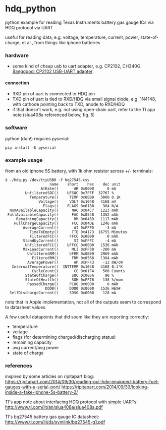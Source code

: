 # hdq_python
python example for reading Texas Instruments battery gas gauge ICs via HDQ protocol via UART

useful for reading data, e.g. voltage, temperature, current, power, state-of-charge, et al., from things like iphone batteries

### hardware
* some kind of cheap usb to uart adapter, e.g. CP2102, CH340G. [Banggood: CP2102 USB-UART adapter](http://www.banggood.com/CJMCU-CP2102-USB-To-TTLSerial-Module-UART-STC-Downloader-p-970993.html?p=WX0407753399201409DA)
#### connection
* RXD pin of uart is connected to HDQ pin
* TXD pin of uart is tied to RXD/HDQ via small signal diode, e.g. 1N4148, with cathode pointing back to TXD, anode to RXD/HDQ
* if that doesn't work, e.g. not using open-drain uart, refer to the TI app note (slua408a referenced below, fig. 5)

### software
python (duh!)
requires pyserial:
```
pip install -U pyserial
```

### example usage
from an old iphone 5S battery, with 1k ohm resistor across +/- terminals:
```
$ ./hdq.py /dev/ttyUSB0 -f bq27545.csv 
                    name    short    hex    dec unit
                AtRate()       AR 0x0000      0 mA
         UnfilteredSOC()    UFSOC 0x7FFF  32767 %
           Temperature()     TEMP 0x0BB8   3000 0.1K
               Voltage()     VOLT 0x1048   4168 mV
                 Flags()    FLAGS 0x0180    384 N/A
  NomAvailableCapacity()      NAC 0x04C7   1223 mAh
 FullAvailableCapacity()      FAC 0x0548   1352 mAh
     RemainingCapacity()       RM 0x045D   1117 mAh
    FullChargeCapacity()      FCC 0x04DE   1246 mAh
        AverageCurrent()       AI 0xFFFD     -3 mA
           TimeToEmpty()      TTE 0x4173  16755 Minutes
           FilteredFCC()     FFCC 0x0000      0 mAh
        StandbyCurrent()       SI 0xFFFC     -4 mA
         UnfilteredFCC()    UFFCC 0x0600   1536 mAh
        MaxLoadCurrent()      MLI 0xFF38   -200 mA
          UnfilteredRM()     UFRM 0x0B99   2969 mAh
            FilteredRM()      FRM 0x0568   1384 mAh
          AveragePower()       AP 0xFFF3    -13 mW/cW
   InternalTemperature()  INTTEMP 0x1048   4168 0.1°K
            CycleCount()       CC 0x01F4    500 Counts
         StateOfCharge()      SOC 0x005A     90 %
         StateOfHealth()      SOH 0xFF76   -138 %/num
          PassedCharge()     PCHG 0x0000      0 mAh
                  DOD0()     DOD0 0x0600   1536 HEX#
  SelfDischargeCurrent()     SDSG 0x0080    128 mA
```
note that in Apple implementation, not all of the outputs seem to correspond to datasheet values.

A few useful datapoints that did seem like they are reporting correctly:
 * temperature
 * voltage
 * flags (for determining charged/discharging status)
 * remaining capacity
 * avg current/avg power
 * state of charge

### references
inspired by some articles on ripitapart blog:
https://ripitapart.com/2014/09/30/reading-out-hdq-equipped-battery-fuel-gauges-with-a-serial-port/
https://ripitapart.com/2014/09/30/looking-inside-a-fake-iphone-5s-battery-2/

TI's app note about interfacing HDQ protocol with simple UARTs:
http://www.ti.com/lit/an/slua408a/slua408a.pdf

TI's bq27545 battery gas gauge IC datasheet:
http://www.ti.com/lit/ds/symlink/bq27545-g1.pdf

